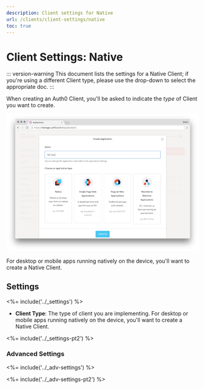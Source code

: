 ```yaml
---
description: Client settings for Native
url: /clients/client-settings/native
toc: true
---
```


# Client Settings: Native

::: version-warning
This document lists the settings for a Native Client; if you're using a different Client type, please use the drop-down to select the appropriate doc.
:::

When creating an Auth0 Client, you'll be asked to indicate the *type* of Client you want to create. 

![Window for selecting client type](/media/articles/clients/create-clients.png)

For desktop or mobile apps running natively on the device, you'll want to create a Native Client.

## Settings

<%= include('../_settings') %>

- **Client Type**: The type of client you are implementing. For desktop or mobile apps running natively on the device, you'll want to create a Native Client.

<%= include('../_settings-pt2') %>

### Advanced Settings

<%= include('../_adv-settings') %>

<%= include('../_adv-settings-pt2') %>

